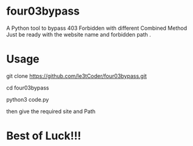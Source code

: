# four03bypass

A Python tool to bypass 403 Forbidden with different Combined Method
Just be ready with the website name and forbidden path .

# Usage

git clone https://github.com/le3tCoder/four03bypass.git

cd four03bypass

python3 code.py

then give the required site and Path


# Best of Luck!!!
